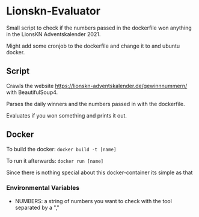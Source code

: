 # Lionskn-Evaluator

Small script to check if the numbers passed in the dockerfile won anything in the LionsKN Adventskalender 2021.

Might add some cronjob to the dockerfile and change it to and ubuntu docker.

## Script

Crawls the website https://lionskn-adventskalender.de/gewinnnummern/ with BeautifulSoup4.

Parses the daily winners and the numbers passed in with the dockerfile.

Evaluates if you won something and prints it out.

## Docker
To build the docker:
``docker build -t [name]``

To run it afterwards:
``docker run [name]``

Since there is nothing special about this docker-container its simple as that

### Environmental Variables

- NUMBERS: a string of numbers you want to check with the tool separated by a ","
